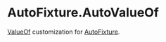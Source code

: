 # AutoFixture.AutoValueOf

[ValueOf](https://github.com/mcintyre321/ValueOf) customization
for [AutoFixture](https://github.com/AutoFixture/AutoFixture).
